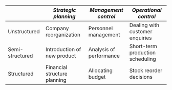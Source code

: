 |                 | *Strategic planning*         | *Management control*    | *Operational control*            |
| --------------- | ---------------------------- | ----------------------- | -------------------------------- |
| Unstructured   | Company reorganization       | Personnel management    | Dealing with customer enquiries  |
| Semi-structured | Introduction of new product  | Analysis of performance | Short-term production scheduling |
| Structured      | Financial structure planning | Allocating budget       | Stock reorder decisions          |
